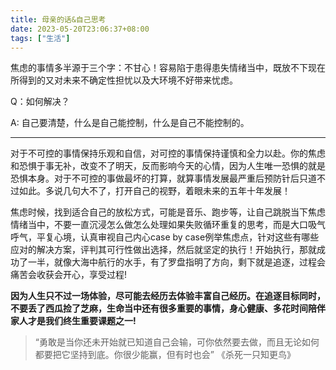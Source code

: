 ```yaml
---
title: 母亲的话&自己思考
date: 2023-05-20T23:06:37+08:00
tags: ["生活"]
---
```


焦虑的事情多半源于三个字：不甘心！容易陷于患得患失情绪当中，既放不下现在所得到的又对未来不确定性担忧以及大环境不好带来忧虑。

Q：如何解决？


A: 自己要清楚，什么是自己能控制，什么是自己不能控制的。

---

对于不可控的事情保持乐观和自信，对可控的事情保持谨慎和全力以赴。你的焦虑和恐惧于事无补，改变不了明天，反而影响今天的心情，因为人生唯一恐惧的就是恐惧本身。对于不可控的事做最坏的打算，就算事情发展最严重后预防针后只道不过如此。多说几句大不了，打开自己的视野，着眼未来的五年十年发展！

焦虑时候，找到适合自己的放松方式，可能是音乐、跑步等，让自己跳脱当下焦虑情绪当中，不要一直沉浸怎么做怎么处理如果失败循环重复的思考，而是大口吸气呼气，平复心境，认真审视自己内心case by case例举焦虑点，针对这些有哪些应对的解决方案，评判其可行性做出选择，然后就坚定的执行！开始执行，那就成功了一半，就像大海中航行的水手，有了罗盘指明了方向，剩下就是追逐，过程会痛苦会收获会开心，享受过程!

**因为人生只不过一场体验，尽可能去经历去体验丰富自己经历。在追逐目标同时，不要丢了西瓜捡了芝麻，生命当中还有很多重要的事情，身心健康、多花时间陪伴家人才是我们终生重要课题之一!**


> “勇敢是当你还未开始就已知道自己会输，可你依然要去做，而且无论如何都要把它坚持到底。你很少能赢，但有时也会”
《杀死一只知更鸟》